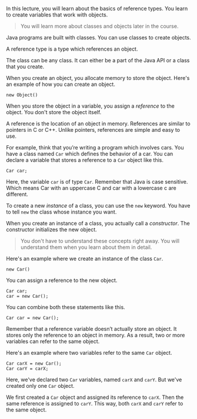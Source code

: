 In this lecture, you will learn about the basics of reference types.
You learn to create variables that work with objects.
> You will learn more about classes and objects later in the course.

Java programs are built with classes. You can use classes to create objects.

A reference type is a type which references an object. 

The class can be any class. It can either be a part of the Java API or a
class that you create.

When you create an object, you allocate memory to store the object. Here's an
example of how you can create an object.
```
new Object()
```

When you store the object in a variable, you assign a *reference* to the object.
You don't store the object itself.

A reference is the location of an object in memory. References are similar to
pointers in C or C++. Unlike pointers, references are simple and easy to use.

For example, think that you’re writing a program which involves cars.
You have a class named `Car` which defines the behavior of a car.
You can declare a variable that stores a reference to a `Car` object like
this.
```
Car car;
```

Here, the variable `car` is of type `Car`. Remember that Java is case sensitive.
Which means Car with an uppercase C and car with a lowercase c are different.

To create a new *instance* of a class, you can use the `new` keyword. You have
to tell `new` the class whose instance you want.

When you create an instance of a class, you actually call a *constructor*.
The constructor initializes the new object.

> You don't have to understand these concepts right away. You will understand
> them when you learn about them in detail.

Here's an example where we create an instance of the class `Car`.
```
new Car()
```

You can assign a reference to the new object.
```
Car car;
car = new Car();
```

You can combine both these statements like this.
```
Car car = new Car();
```

Remember that a reference variable doesn’t actually store an object.
It stores only the reference to an object in memory. As a result, two or more
variables can refer to the same object.

Here's an example where two variables refer to the same `Car` object.
```
Car carX = new Car();
Car carY = carX;
```

Here, we've declared two `Car` variables, named `carX` and `carY`. But we've
created only one `Car` object.

We first created a `Car` object and assigned its reference to `carX`. Then
the same reference is assigned to `carY`. This way, both `carX` and `carY`
refer to the same object.